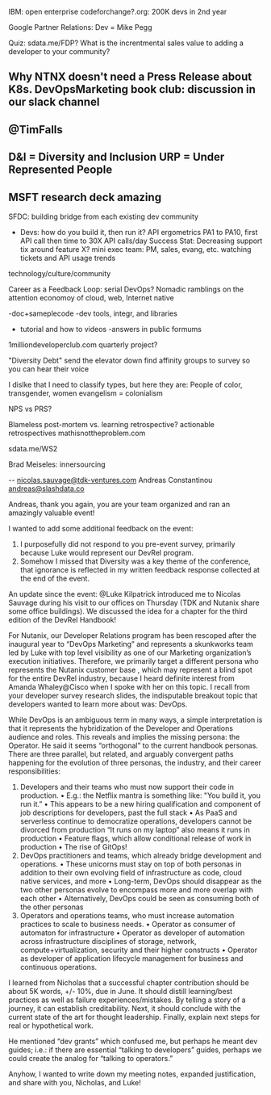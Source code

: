 IBM:
open enterprise
codeforchange?.org: 200K devs in 2nd year

Google Partner Relations:
Dev = Mike Pegg

Quiz: sdata.me/FDP?
What is the increntmental sales value to adding a developer to your community?

Why NTNX doesn't need a Press Release about K8s.
DevOpsMarketing book club: discussion in our slack channel
--
@TimFalls
--
D&I = Diversity and Inclusion
URP = Under Represented People
--
MSFT research deck amazing
--
SFDC: building bridge from each existing dev community
 - Devs: how do you build it, then run it?
API ergometrics
PA1 to PA10, first API call then time to 30X API calls/day
Success Stat: Decreasing support tix around feature X?
mini exec team: PM, sales, evang, etc. watching tickets and API usage trends

technology/culture/community

Career as a Feedback Loop: serial DevOps? Nomadic ramblings on the attention economoy of cloud, web, Internet native

-doc+sameplecode
-dev tools, integr, and libraries
- tutorial and how to videos
-answers in public formums

1milliondeveloperclub.com quarterly project?

"Diversity Debt"
send the elevator down
find affinity groups to survey so you can hear their voice

I dislke that I need to classify types, but here they are: People of color, transgender, women
evangelism = colonialism

NPS vs PRS?

Blameless post-mortem vs. learning retrospective? actionable retrospectives
mathisnottheproblem.com

sdata.me/WS2

Brad Meiseles: innersourcing

--
nicolas.sauvage@tdk-ventures.com
Andreas Constantinou <andreas@slashdata.co>

Andreas, thank you again, you are your team organized and ran an amazingly valuable event!

I wanted to add some additional feedback on the event:
1.	I purposefully did not respond to you pre-event survey, primarily because Luke would represent our DevRel program.
2.	Somehow I missed that Diversity was a key theme of the conference, that ignorance is reflected in my written feedback response collected at the end of the event.

An update since the event: @Luke Kilpatrick introduced me to Nicolas Sauvage during his visit to our offices on Thursday (TDK and Nutanix share some office buildings). We discussed the idea for a chapter for the third edition of the DevRel Handbook!

For Nutanix, our Developer Relations program has been rescoped after the inaugural year to “DevOps Marketing” and represents a skunkworks team led by Luke with top level visibility as one of our Marketing organization’s execution initiatives. Therefore, we primarily target a different persona who represents the Nutanix customer base	, which may represent a blind spot for the entire DevRel industry, because I heard definite interest from Amanda Whaley@Cisco when I spoke with her on this topic. I recall from your developer survey research slides, the indisputable breakout topic that developers wanted to learn more about was: DevOps.

While DevOps is an ambiguous term in many ways, a simple interpretation is that it represents the hybridization of the Developer and Operations audience and roles. This reveals and implies the missing persona: the Operator. He said it seems “orthogonal” to the current handbook personas. There are three parallel, but related, and arguably convergent paths happening for the evolution of three personas, the industry, and their career responsibilities:

1.	Developers and their teams who must now support their code in production.
•	E.g.: the Netflix mantra is something like: "You build it, you run it.”
•	This appears to be a new hiring qualification and component of job descriptions for developers, past the full stack
•	As PaaS and serverless continue to democratize operations, developers cannot be divorced from production
“It runs on my laptop” also means it runs in production
•	Feature flags, which allow conditional release of work in production
•	The rise of GitOps!
2.	DevOps practitioners and teams, which already bridge development and operations.
•	These unicorns must stay on top of both personas in addition to their own evolving field of infrastructure as code, cloud native services, and more
•	Long-term, DevOps should disappear as the two other personas evolve to encompass more and more overlap with each other
•	Alternatively, DevOps could be seen as consuming both of the other personas
3.	Operators and operations teams, who must increase automation practices to scale to business needs.
•	Operator as consumer of automaton for infrastructure
•	Operator as developer of automation across infrastructure disciplines of storage, network, compute+virtualization, security and their higher constructs
•	Operator as developer of application lifecycle management for business and continuous operations.

I learned from Nicholas that a successful chapter contribution should be about 5K words, +/- 10%, due in June. It should distill learning/best practices as well as failure experiences/mistakes. By telling a story of a journey, it can establish creditability. Next, it should conclude with the current state of the art for thought leadership. Finally, explain next steps for real or hypothetical work.

He mentioned “dev grants” which confused me, but perhaps he meant dev guides; i.e.: if there are essential “talking to developers” guides, perhaps we could create the analog for “talking to operators.”

Anyhow, I wanted to write down my meeting notes, expanded justification, and share with you, Nicholas, and Luke!

